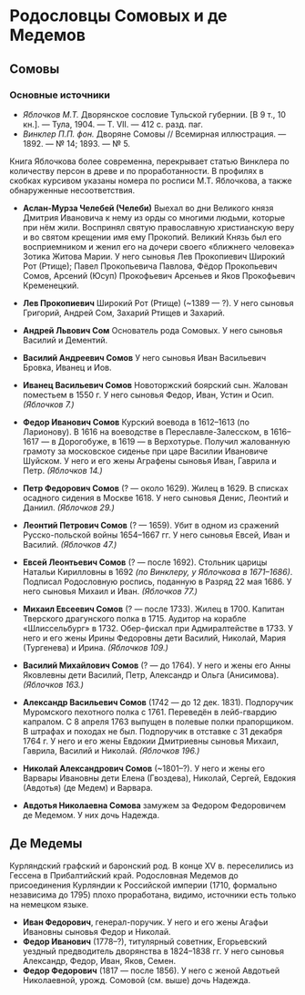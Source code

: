 # Родословцы Сомовых и де Медемов

## Сомовы

### Основные источники
- *Яблочков М.Т.* Дворянское сословие Тульской губернии. [В 9 т., 10 кн.]. — Тула, 1904. — Т. VII. — 412 с. разд. паг. 
- *Винклер П.П. фон.* Дворяне Сомовы // Всемирная иллюстрация. — 1892. — № 14; 1893. — № 5.

Книга Яблочкова более современна, перекрывает статью Винклера по количеству персон в древе и по проработанности. В профилях в скобках курсивом указаны номера по росписи М.Т. Яблочкова, а также обнаруженные несоответствия.

- **Аслан-Мурза Челебей (Челеби)** Выехал во дни Великого князя Дмитрия Ивановича к нему из орды со многими людьми, которые при нём жили. Воспринял святую православную христианскую веру и во святом крещении имя ему Прокопий. Великий Князь был его восприемником и женил его на дочери своего «ближнего человека» Зотика Житова Марии.
У него сыновья Лев Прокопиевич Широкий Рот (Ртище); Павел Прокопьевича Павлова, Фёдор Прокопьевич Сомов, Арсений (Юсуп) Прокофьевич Арсеньев и Яков Прокофьевич Кременецкий.

- **Лев Прокопиевич** Широкий Рот (Ртище) (~1389 — ?). У него сыновья Григорий, Андрей Сом, Захарий Ртищев и Захарий.

- **Андрей Львович Сом** Основатель рода Сомовых. У него сыновья Василий и Дементий.

- **Василий Андреевич Сомов** У него сыновья Иван Васильевич Бровка, Иванец и Иов.

- **Иванец Васильевич Сомов** Новоторжский боярский сын. Жалован поместьем в 1550 г. У него сыновья Федор, Иван, Устин и Осип. *(Яблочков 7.)*

- **Федор Иванович Сомов** Курский воевода в 1612–1613 (по Ларионову). В 1616 на воеводстве в Переславле-Залесском, в 1616–1617 — в Дорогобуже, в 1619 — в Верхотурье. Получил жалованную грамоту за московское сиденье при царе Василии Ивановиче Шуйском. У него и его жены Аграфены сыновья Иван, Гаврила и Петр. *(Яблочков 14.)*

- **Петр Федорович Сомов** (? — около 1629). Жилец в 1629. В списках осадного сидения в Москве 1618. У него сыновья Денис, Леонтий и Даниил. *(Яблочков 29.)*

- **Леонтий Петрович Сомов** (? — 1659). Убит в одном из сражений Русско-польской войны 1654–1667 гг. У него сыновья Евсей, Иван и Василий. *(Яблочков 47.)*

- **Евсей Леонтьевич Сомов** (? — после 1692). Стольник царицы Натальи Кирилловны в 1692 *(по Винклеру, у Яблочкова в 1671–1686)*. Подписал Родословную роспись, поданную в Разряд 22 мая 1686. У него сыновья Михаил и Иван. *(Яблочков 77.)*

- **Михаил Евсеевич Сомов** (? — после 1733). Жилец в 1700. Капитан Тверского драгунского полка в 1715. Аудитор на корабле «Шлиссельбург» в 1732. Обер-фискал при Адмиралтействе в 1733. У него и его жены Ирины Федоровны дети Василий, Николай, Мария (Тургенева) и Ирина. *(Яблочков 109.)*

- **Василий Михайлович Сомов** (? — до 1764). У него и жены его Анны Яковлевны дети Василий, Петр, Александр и Ольга (Анисимова). *(Яблочков 163.)*

- **Александр Васильевич Сомов** (1742 — до 12 дек. 1831). Подпоручик Муромского пехотного полка с 1761. Переведён в лейб-гвардию капралом. С 8 апреля 1763 выпущен в полевые полки прапорщиком. В штрафах и походах не был. Подпоручик в отставке с 31 декабря 1764 г. У него и его жены Евдокии Дмитриевны сыновья Михаил, Гаврила, Василий и Николай. *(Яблочков 196.)*

- **Николай Александрович Сомов** (~1801–?). У него и жены его Варвары Ивановны дети Елена (Гвоздева), Николай, Сергей, Евдокия (Авдотья) (де Медем) и Варвара.

- **Авдотья Николаевна Сомова** замужем за Федором Федоровичем де Медемом. У них дочь Надежда.

## Де Медемы

Курляндский графский и баронский род. В конце XV в. переселились из Гессена в Прибалтийский край. Родословная Медемов до присоединения Курляндии к Российской империи (1710, формально независима до 1795) плохо проработана, видимо, источники есть только на немецком языке.

- **Иван Федорович**, генерал-поручик. У него и его жены Агафьи Ивановны сыновья Федор и Николай.
- **Федор Иванович** (1778–?), титулярный советник, Егорьевский уездный предводитель дворянства в 1824–1838 гг. У него сыновья Александр, Федор, Иван, Яков, Семен.
- **Федор Федорович** (1817 — после 1856). У него с женой Авдотьей Николаевной, урожд. Сомовой (см. выше) дочь Надежда.